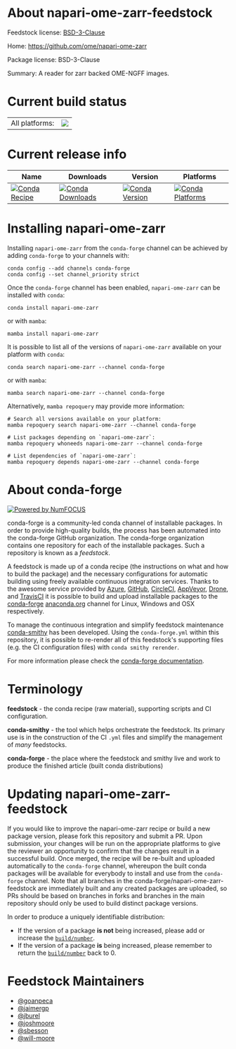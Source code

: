 About napari-ome-zarr-feedstock
===============================

Feedstock license: [BSD-3-Clause](https://github.com/conda-forge/napari-ome-zarr-feedstock/blob/main/LICENSE.txt)

Home: https://github.com/ome/napari-ome-zarr

Package license: BSD-3-Clause

Summary: A reader for zarr backed OME-NGFF images.

Current build status
====================


<table><tr><td>All platforms:</td>
    <td>
      <a href="https://dev.azure.com/conda-forge/feedstock-builds/_build/latest?definitionId=15237&branchName=main">
        <img src="https://dev.azure.com/conda-forge/feedstock-builds/_apis/build/status/napari-ome-zarr-feedstock?branchName=main">
      </a>
    </td>
  </tr>
</table>

Current release info
====================

| Name | Downloads | Version | Platforms |
| --- | --- | --- | --- |
| [![Conda Recipe](https://img.shields.io/badge/recipe-napari--ome--zarr-green.svg)](https://anaconda.org/conda-forge/napari-ome-zarr) | [![Conda Downloads](https://img.shields.io/conda/dn/conda-forge/napari-ome-zarr.svg)](https://anaconda.org/conda-forge/napari-ome-zarr) | [![Conda Version](https://img.shields.io/conda/vn/conda-forge/napari-ome-zarr.svg)](https://anaconda.org/conda-forge/napari-ome-zarr) | [![Conda Platforms](https://img.shields.io/conda/pn/conda-forge/napari-ome-zarr.svg)](https://anaconda.org/conda-forge/napari-ome-zarr) |

Installing napari-ome-zarr
==========================

Installing `napari-ome-zarr` from the `conda-forge` channel can be achieved by adding `conda-forge` to your channels with:

```
conda config --add channels conda-forge
conda config --set channel_priority strict
```

Once the `conda-forge` channel has been enabled, `napari-ome-zarr` can be installed with `conda`:

```
conda install napari-ome-zarr
```

or with `mamba`:

```
mamba install napari-ome-zarr
```

It is possible to list all of the versions of `napari-ome-zarr` available on your platform with `conda`:

```
conda search napari-ome-zarr --channel conda-forge
```

or with `mamba`:

```
mamba search napari-ome-zarr --channel conda-forge
```

Alternatively, `mamba repoquery` may provide more information:

```
# Search all versions available on your platform:
mamba repoquery search napari-ome-zarr --channel conda-forge

# List packages depending on `napari-ome-zarr`:
mamba repoquery whoneeds napari-ome-zarr --channel conda-forge

# List dependencies of `napari-ome-zarr`:
mamba repoquery depends napari-ome-zarr --channel conda-forge
```


About conda-forge
=================

[![Powered by
NumFOCUS](https://img.shields.io/badge/powered%20by-NumFOCUS-orange.svg?style=flat&colorA=E1523D&colorB=007D8A)](https://numfocus.org)

conda-forge is a community-led conda channel of installable packages.
In order to provide high-quality builds, the process has been automated into the
conda-forge GitHub organization. The conda-forge organization contains one repository
for each of the installable packages. Such a repository is known as a *feedstock*.

A feedstock is made up of a conda recipe (the instructions on what and how to build
the package) and the necessary configurations for automatic building using freely
available continuous integration services. Thanks to the awesome service provided by
[Azure](https://azure.microsoft.com/en-us/services/devops/), [GitHub](https://github.com/),
[CircleCI](https://circleci.com/), [AppVeyor](https://www.appveyor.com/),
[Drone](https://cloud.drone.io/welcome), and [TravisCI](https://travis-ci.com/)
it is possible to build and upload installable packages to the
[conda-forge](https://anaconda.org/conda-forge) [anaconda.org](https://anaconda.org/)
channel for Linux, Windows and OSX respectively.

To manage the continuous integration and simplify feedstock maintenance
[conda-smithy](https://github.com/conda-forge/conda-smithy) has been developed.
Using the ``conda-forge.yml`` within this repository, it is possible to re-render all of
this feedstock's supporting files (e.g. the CI configuration files) with ``conda smithy rerender``.

For more information please check the [conda-forge documentation](https://conda-forge.org/docs/).

Terminology
===========

**feedstock** - the conda recipe (raw material), supporting scripts and CI configuration.

**conda-smithy** - the tool which helps orchestrate the feedstock.
                   Its primary use is in the construction of the CI ``.yml`` files
                   and simplify the management of *many* feedstocks.

**conda-forge** - the place where the feedstock and smithy live and work to
                  produce the finished article (built conda distributions)


Updating napari-ome-zarr-feedstock
==================================

If you would like to improve the napari-ome-zarr recipe or build a new
package version, please fork this repository and submit a PR. Upon submission,
your changes will be run on the appropriate platforms to give the reviewer an
opportunity to confirm that the changes result in a successful build. Once
merged, the recipe will be re-built and uploaded automatically to the
`conda-forge` channel, whereupon the built conda packages will be available for
everybody to install and use from the `conda-forge` channel.
Note that all branches in the conda-forge/napari-ome-zarr-feedstock are
immediately built and any created packages are uploaded, so PRs should be based
on branches in forks and branches in the main repository should only be used to
build distinct package versions.

In order to produce a uniquely identifiable distribution:
 * If the version of a package **is not** being increased, please add or increase
   the [``build/number``](https://docs.conda.io/projects/conda-build/en/latest/resources/define-metadata.html#build-number-and-string).
 * If the version of a package **is** being increased, please remember to return
   the [``build/number``](https://docs.conda.io/projects/conda-build/en/latest/resources/define-metadata.html#build-number-and-string)
   back to 0.

Feedstock Maintainers
=====================

* [@goanpeca](https://github.com/goanpeca/)
* [@jaimergp](https://github.com/jaimergp/)
* [@jburel](https://github.com/jburel/)
* [@joshmoore](https://github.com/joshmoore/)
* [@sbesson](https://github.com/sbesson/)
* [@will-moore](https://github.com/will-moore/)

